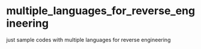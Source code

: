 # multiple_languages_for_reverse_engineering
just sample codes with multiple languages for reverse engineering
